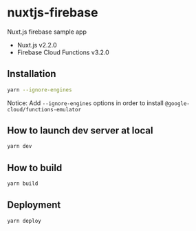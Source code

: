 # nuxtjs-firebase

Nuxt.js firebase sample app

- Nuxt.js v2.2.0
- Firebase Cloud Functions v3.2.0

## Installation

```sh
yarn --ignore-engines
```

Notice: Add `--ignore-engines` options in order to install `@google-cloud/functions-emulator`

## How to launch dev server at local

```sh
yarn dev
```

## How to build

```sh
yarn build
```

## Deployment

```sh
yarn deploy
```
